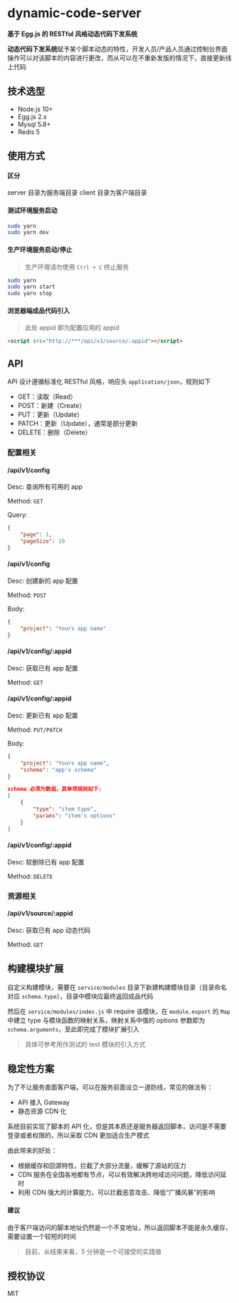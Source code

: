 # dynamic-code-server

**基于 Egg.js 的 RESTful 风格动态代码下发系统**

**动态代码下发系统**赋予某个脚本动态的特性，开发人员/产品人员通过控制台界面操作可以对该脚本的内容进行更改，而从可以在不重新发版的情况下，直接更新线上代码

## 技术选型

- Node.js 10+
- Egg.js 2.x
- Mysql 5.8+
- Redis 5

## 使用方式

#### 区分

server 目录为服务端目录
client 目录为客户端目录

#### 测试环境服务启动

```bash
sudo yarn
sudo yarn dev
```

#### 生产环境服务启动/停止

> 生产环境请勿使用 `Ctrl + C` 终止服务

```bash
sudo yarn
sudo yarn start
sudo yarn stop
```

#### 浏览器端成品代码引入

> 此处 appid 即为配置应用的 appid

```html
<script src="http://***/api/v1/source/:appid"></script>
```

## API

API 设计遵循标准化 RESTful 风格，响应头 `application/json`，规则如下

- GET：读取（Read）
- POST：新建（Create）
- PUT：更新（Update）
- PATCH：更新（Update），通常是部分更新
- DELETE：删除（Delete）

### 配置相关

#### /api/v1/config

Desc: 查询所有可用的 app

Method: `GET`

Query:

```json
{
    "page": 1,
    "pageSize": 10
}
```

#### /api/v1/config

Desc: 创建新的 app 配置

Method: `POST`

Body:

```json
{
    "project": "Yours app name"
}
```

#### /api/v1/config/:appid

Desc: 获取已有 app 配置

Method: `GET`

#### /api/v1/config/:appid

Desc: 更新已有 app 配置

Method: `PUT/PATCH`

Body:

```json
{
    "project": "Yours app name",
    "schema": "app's schema"
}
```

```json
schema 必须为数组，其单项规则如下:
[
    {
        "type": "item type",
        "params": "item's options"
    }
]
```

#### /api/v1/config/:appid

Desc: 软删除已有 app 配置

Method: `DELETE`

### 资源相关

#### /api/v1/source/:appid

Desc: 获取已有 app 动态代码

Method: `GET`

## 构建模块扩展

自定义构建模块，需要在 `service/modules` 目录下新建构建模块目录（目录命名对应 `schema.type`），目录中模块应最终返回成品代码

然后在 `service/modules/index.js` 中 require 该模块，在 `module.export` 的 `Map` 中建立 type 与模块函数的映射关系，映射关系中值的 options 参数即为 `schema.arguments`，至此即完成了模块扩展引入

> 具体可参考用作测试的 test 模块的引入方式

## 稳定性方案

为了不让服务直面客户端，可以在服务前面设立一道防线，常见的做法有：

- API 接入 Gateway
- 静态资源 CDN 化

系统目前实现了脚本的 API 化，但是其本质还是服务器返回脚本，访问是不需要登录或者权限的，所以采取 CDN 更加适合生产模式

由此带来的好处：

- 根据缓存和回源特性，拦截了大部分流量，缓解了源站的压力
- CDN 服务在全国各地都有节点，可以有效解决跨地域访问问题，降低访问延时
- 利用 CDN 强大的计算能力，可以拦截恶意攻击、降低“广播风暴”的影响

#### 建议

由于客户端访问的脚本地址仍然是一个不变地址，所以返回脚本不能是永久缓存，需要设置一个较短的时间

> 目前，从结果来看，5 分钟是一个可接受的实践值

## 授权协议

MIT
